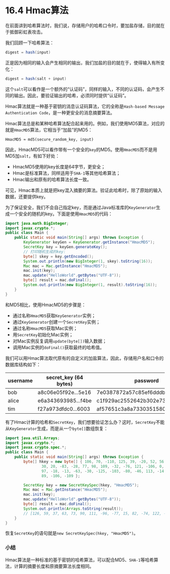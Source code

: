 # 16.4 Hmac算法

在前面讲到哈希算法时，我们说，存储用户的哈希口令时，要加盐存储，目的就在于抵御彩虹表攻击。

我们回顾一下哈希算法：

```java
digest = hash(input)
```

正是因为相同的输入会产生相同的输出，我们加盐的目的就在于，使得输入有所变化：

```java
digest = hash(salt + input)
```

这个`salt`可以看作是一个额外的“认证码”，同样的输入，不同的认证码，会产生不同的输出。因此，要验证输出的哈希，必须同时提供“认证码”。

Hmac算法就是一种基于密钥的消息认证码算法，它的全称是`Hash-based Message Authentication Code`，是一种更安全的消息摘要算法。

Hmac算法总是和某种哈希算法配合起来用的。例如，我们使用MD5算法，对应的就是`HmacMD5`算法，它相当于“加盐”的MD5：

```
HmacMD5 ≈ md5(secure_random_key, input)
```

因此，HmacMD5可以看作带有一个安全的`key`的MD5。使用`HmacMD5`而不是用MD5加`salt`，有如下好处：

- HmacMD5使用的key长度是64字节，更安全；
- Hmac是标准算法，同样适用于`SHA-1`等其他哈希算法；
- Hmac输出和原有的哈希算法长度一致。

可见，Hmac本质上就是把key混入摘要的算法。验证此哈希时，除了原始的输入数据，还要提供key。

为了保证安全，我们不会自己指定key，而是通过Java标准库的`KeyGenerator`生成一个安全的随机的key。下面是使用`HmacMD5`的代码：

```java
import java.math.BigInteger;
import javax.crypto.*;
public class Main {
    public static void main(String[] args) throws Exception {
        KeyGenerator keyGen = KeyGenerator.getInstance("HmacMD5");
        SecretKey key = keyGen.generateKey();
        // 打印随机生成的key:
        byte[] skey = key.getEncoded();
        System.out.println(new BigInteger(1, skey).toString(16));
        Mac mac = Mac.getInstance("HmacMD5");
        mac.init(key);
        mac.update("HelloWorld".getBytes("UTF-8"));
        byte[] result = mac.doFinal();
        System.out.println(new BigInteger(1, result).toString(16));
    }
}
```

和MD5相比，使用HmacMD5的步骤是：

- 通过名称`HmacMD5`获取`KeyGenerator`实例；
- 通过`KeyGenerator`创建一个`SecretKey`实例；
- 通过名称`HmacMD5`获取Mac实例；
- 用`SecretKey`初始化Mac实例；
- 对Mac实例反复调用`update(byte[])`输入数据；
- 调用Mac实例的`doFinal()`获取最终的哈希值。

我们可以用Hmac算法取代原有的自定义的加盐算法，因此，存储用户名和口令的数据库结构如下：

|username|secret_key (64 bytes)|password|
|-|-|-|
|bob|a8c06e05f92e...5e16|7e0387872a57c85ef6dddbaa12f376de|
|alice|e6a343693985...f4be|c1f929ac2552642b302e739bc0cdbaac|
|tim|f27a973dfdc0...6003|af57651c3a8a73303515804d4af43790|

有了Hmac计算的哈希和`SecretKey`，我们想要验证怎么办？这时，`SecretKey`不能从`KeyGenerator`生成，而是从一个`byte[]`数组恢复：

```java
import java.util.Arrays;
import javax.crypto.*;
import javax.crypto.spec.*;
public class Main {
    public static void main(String[] args) throws Exception {
        byte[] hkey = new byte[] { 106, 70, -110, 125, 39, -20, 52, 56, 85, 9, -19, -72, 52, -53, 52, -45, -6, 119, -63,
                30, 20, -83, -28, 77, 98, 109, -32, -76, 121, -106, 0, -74, -107, -114, -45, 104, -104, -8, 2, 121, 6,
                97, -18, -13, -63, -30, -125, -103, -80, -46, 113, -14, 68, 32, -46, 101, -116, -104, -81, -108, 122,
                89, -106, -109 };

        SecretKey key = new SecretKeySpec(hkey, "HmacMD5");
        Mac mac = Mac.getInstance("HmacMD5");
        mac.init(key);
        mac.update("HelloWorld".getBytes("UTF-8"));
        byte[] result = mac.doFinal();
        System.out.println(Arrays.toString(result));
        // [126, 59, 37, 63, 73, 90, 111, -96, -77, 15, 82, -74, 122, -55, -67, 54]
    }
}
```

恢复`SecretKey`的语句就是`new SecretKeySpec(hkey, "HmacMD5")`。

### 小结
Hmac算法是一种标准的基于密钥的哈希算法，可以配合MD5、`SHA-1`等哈希算法，计算的摘要长度和原摘要算法长度相同。